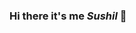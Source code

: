 ### Hi there it's me *_Sushil_* 👋

<!--
**SushilG96/SushilG96** is a ✨ _special_ ✨ repository because its `README.md` (this file) appears on your GitHub profile.

Here are some ideas to get you started:

- 🌱 I’m currently learning ...
- 👯 I’m looking to collaborate on ...
- 🤔 I’m looking for help with ...
- 💬 Ask me about ...
- 📫 How to reach me: ...
- 😄 Pronouns: ...
- ⚡ Fun fact: ...

### ⚙️ &nbsp;GitHub Analytics

<p align="center">
<a href="https://github.com/SushilG96">
  <img height="180em" src="https://github-readme-stats-eight-theta.vercel.app/api?username=SushilG96&show_icons=true&theme=algolia&include_all_commits=true&count_private=true"/>
  <img height="180em" src="https://github-readme-stats-eight-theta.vercel.app/api/top-langs/?username=SushilG96&layout=compact&langs_count=8&theme=algolia"/>
</a>
</p>

-->


